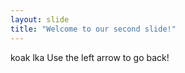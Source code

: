 ```yaml
---
layout: slide
title: "Welcome to our second slide!"
---
```

koak lka
Use the left arrow to go back!
